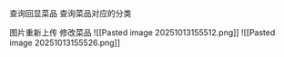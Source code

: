查询回显菜品
查询菜品对应的分类

图片重新上传
修改菜品 ![[Pasted image 20251013155512.png]]
![[Pasted image 20251013155526.png]]